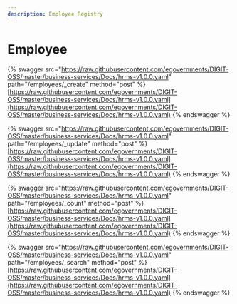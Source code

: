 ```yaml
---
description: Employee Registry
---
```


# Employee

{% swagger src="https://raw.githubusercontent.com/egovernments/DIGIT-OSS/master/business-services/Docs/hrms-v1.0.0.yaml" path="/employees/_create" method="post" %}
[https://raw.githubusercontent.com/egovernments/DIGIT-OSS/master/business-services/Docs/hrms-v1.0.0.yaml](https://raw.githubusercontent.com/egovernments/DIGIT-OSS/master/business-services/Docs/hrms-v1.0.0.yaml)
{% endswagger %}

{% swagger src="https://raw.githubusercontent.com/egovernments/DIGIT-OSS/master/business-services/Docs/hrms-v1.0.0.yaml" path="/employees/_update" method="post" %}
[https://raw.githubusercontent.com/egovernments/DIGIT-OSS/master/business-services/Docs/hrms-v1.0.0.yaml](https://raw.githubusercontent.com/egovernments/DIGIT-OSS/master/business-services/Docs/hrms-v1.0.0.yaml)
{% endswagger %}

{% swagger src="https://raw.githubusercontent.com/egovernments/DIGIT-OSS/master/business-services/Docs/hrms-v1.0.0.yaml" path="/employees/_count" method="post" %}
[https://raw.githubusercontent.com/egovernments/DIGIT-OSS/master/business-services/Docs/hrms-v1.0.0.yaml](https://raw.githubusercontent.com/egovernments/DIGIT-OSS/master/business-services/Docs/hrms-v1.0.0.yaml)
{% endswagger %}

{% swagger src="https://raw.githubusercontent.com/egovernments/DIGIT-OSS/master/business-services/Docs/hrms-v1.0.0.yaml" path="/employees/_search" method="post" %}
[https://raw.githubusercontent.com/egovernments/DIGIT-OSS/master/business-services/Docs/hrms-v1.0.0.yaml](https://raw.githubusercontent.com/egovernments/DIGIT-OSS/master/business-services/Docs/hrms-v1.0.0.yaml)
{% endswagger %}
